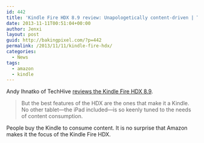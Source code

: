 ```yaml
---
id: 442
title: 'Kindle Fire HDX 8.9 review: Unapologetically content-driven | TechHive'
date: 2013-11-11T00:51:04+00:00
author: Jenxi
layout: post
guid: http://bakingpixel.com/?p=442
permalink: /2013/11/11/kindle-fire-hdx/
categories:
  - News
tags:
  - amazon
  - kindle
---
```

Andy Ihnatko of TechHive [reviews the Kindle Fire HDX 8.9](http://www.techhive.com/article/2061148/kindle-fire-hdx-8-9-review-unapologetically-content-driven.html).

> But the best features of the HDX are the ones that make it a Kindle. No other tablet—the iPad included—is so keenly tuned to the needs of content consumption. 

People buy the Kindle to consume content. It is no surprise that Amazon makes it the focus of the Kindle Fire HDX.